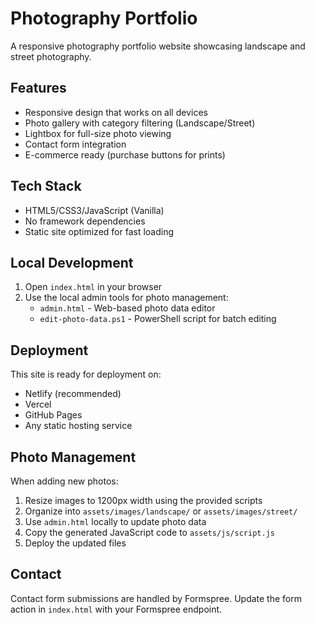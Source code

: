 # Photography Portfolio

A responsive photography portfolio website showcasing landscape and street photography.

## Features

- Responsive design that works on all devices
- Photo gallery with category filtering (Landscape/Street)
- Lightbox for full-size photo viewing
- Contact form integration
- E-commerce ready (purchase buttons for prints)

## Tech Stack

- HTML5/CSS3/JavaScript (Vanilla)
- No framework dependencies
- Static site optimized for fast loading

## Local Development

1. Open `index.html` in your browser
2. Use the local admin tools for photo management:
   - `admin.html` - Web-based photo data editor
   - `edit-photo-data.ps1` - PowerShell script for batch editing

## Deployment

This site is ready for deployment on:
- Netlify (recommended)
- Vercel
- GitHub Pages
- Any static hosting service

## Photo Management

When adding new photos:
1. Resize images to 1200px width using the provided scripts
2. Organize into `assets/images/landscape/` or `assets/images/street/`
3. Use `admin.html` locally to update photo data
4. Copy the generated JavaScript code to `assets/js/script.js`
5. Deploy the updated files

## Contact

Contact form submissions are handled by Formspree. Update the form action in `index.html` with your Formspree endpoint.